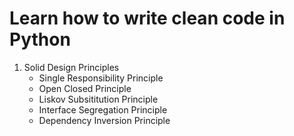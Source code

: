 # Learn how to write clean code in Python

1. Solid Design Principles
     - Single Responsibility Principle
     - Open Closed Principle
     - Liskov Subsititution Principle
     - Interface Segregation Principle
     - Dependency Inversion Principle
